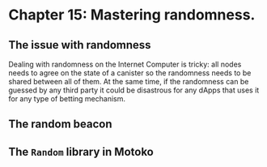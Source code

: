 # Chapter 15: Mastering randomness.
## The issue with randomness
Dealing with randomness on the Internet Computer is tricky: all nodes needs to agree on the state of a canister so the randomness needs to be shared between all of them. At the same time, if the randomness can be guessed by any third party it could be disastrous for any dApps that uses it for any type of betting mechanism.
## The random beacon
## The `Random` library in Motoko
